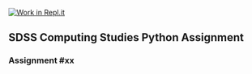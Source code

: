 [![Work in Repl.it](https://classroom.github.com/assets/work-in-replit-14baed9a392b3a25080506f3b7b6d57f295ec2978f6f33ec97e36a161684cbe9.svg)](https://classroom.github.com/online_ide?assignment_repo_id=3396898&assignment_repo_type=AssignmentRepo)
## SDSS Computing Studies Python Assignment
### Assignment #xx <Title> (Total Marks xx)

Objectives:
* Receive multiple return values from a function as a list or tuple
* Have default input parameters in a function
* Create your own module and use dot notation


### Multiple Values in Variable Assignment
Sometimes you, might want to return multiple values from a function.
Normally, a function returns a single variable, but that variable
could include a list or a tuple.
This means that if you know a function will return a list or tuple that 
always contains two values, then you can store those two values into
2 separate variables.
See example1.py

### Default Parameters in Function Definition
A function call requires the correct number of input parameters or
an error will occur, but you can also include optional parameters 
that can be specified by name.  If these are not included in your
function call, then a default value is specified.
see example2.py

### Creating Your Own Module and dot Notation
You may recall that when you needed to do the square root, we used the
math module, and imported it using the command "import math".  All of the
math commands could be used, but we need to include the dot notation. For
example, to use the sqrt function form the math module, we would type:
math.sqrt(x)
We can make our own modules that store our important functions, and import
them for use in other programs.
See example3.py

### 4 Tasks
Note: You will be reating a module called "assignment.py".
All of your functions will be defined in the module, but there
should be no other commands.  You should be importing your commands
from each of your task files.


##### Task 1
Temperature Conversion
In the assignment.py file:
define a function called tempConversion()
It will have one required float parameter called degrees
It will have an optional parameter called unit with a default of C
If the unit is C, convert the degrees into fahrenheight and return the 
fahrenheight as a float
If the unit is F, convert the degrees into celsius and return the 
celsius as a float
All answers should be rounded to 1 decimal place

Test your program in task1.py by importing your assignment.py module
and testing with the command:

Example Command
print( assignment.tempConversion(10, unit="F") )
expects:
-12.2

##### Task 2
Factor Pair
In the assignment.py file:
Define a function called factorPair().
It has 2 required integer inputs:
a number, and a factor
The return value is a sorted list of the 2 factors that multiply to 
make the number

Example Command:
print( assignment.factorPair(10,2) )
expects:
[2, 5]

##### Problem 1

The cosine law is used to find the length of a missing side in a triangle
that is not a right triangle.
It uses the formula:
c^2 = a^2 + b^2 - 2*a*b*cos(C)

In the assignment.py file:
define a function called cosineLaw().

The function should take three input parameters, and an optional 4th parameter.
Two of the required parameters are going to be the sides of a triangle
and the 3rd is going to be an angle measurement in degrees
The optional parameter is a boolean True or False called "oppositeSide".
The default will be True.

Calculate the missing side of the triangle using the Cosine Law.  You may need to do
some algebra to isolate your variable.  You will also need to use the quadratic
formula to find the length of the side if it's not side c.

We will use the math module to access a method called math.cos
math.cos will tell us the cosine of an angle if it is in radians,
but since we are entering the angle measure in degrees, 
ou will need to create a function called toRadians()

create the function toRadians()
it will take 1 input value, a float that is the measure of the angle in degrees
The function will convert the measure from degrees to radians

math.pi radians = 180 degrees
    # radians        # degrees
    ----------    = -----------
       math.pi         180

the return value will be a float value that is the angle measure in radians


create a function called quadratic.  The function will require 3 float parameters.
The function will use the quadratic formula to find the solutions to a
quadratic equation in the format ax^2 + bx + c = 0 and will return
a sorted list of the 2 solutions

create a function called solution. The function will require 2 float parameters
as inputs.  Since the quadratic formula will generate 2 answers, one negative and
one positive, this will help us decide which should be the length of the missing side.
Return this value.
(x points) 

